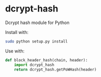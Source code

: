 # dcrypt-hash
Dcrypt hash module for Python

Install with:

```bash
sudo python setup.py install
```

Use with:

```python
def block_header_hash(chain, header):
    import dcrypt_hash
    return dcrypt_hash.getPoWHash(header)
```
